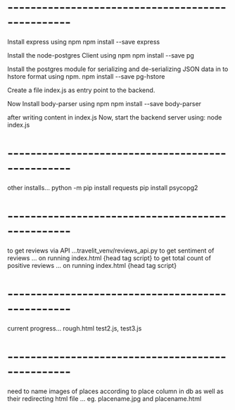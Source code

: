 # -------------------------------------------------

Install express using npm
npm install --save express

Install the node-postgres Client using npm
npm install --save pg

Install the postgres module for serializing and de-serializing JSON data in to hstore format using npm.
npm install --save pg-hstore   

Create a file index.js as entry point to the backend.

Now Install body-parser using npm
npm install --save body-parser

after writing content in index.js
Now, start the backend server using:
node index.js

# -------------------------------------------------

other installs...
python -m pip install requests
pip install psycopg2


# -------------------------------------------------
to get reviews via API ...travelit_venv/reviews_api.py
to get sentiment of reviews ... on running index.html {head tag script}
to get total count of positive reviews ... on running index.html {head tag script}

# -------------------------------------------------

current progress...
rough.html 
test2.js, test3.js

# -------------------------------------------------

need to name images of places according to place column in db as well as their redirecting html file ... eg. placename.jpg and placename.html
